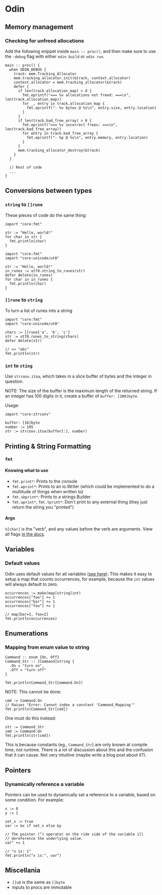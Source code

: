 # Odin
## Memory management
### Checking for unfreed allocations
Add the following snippet inside `main :: proc()`, and then make sure to use the `-debug` flag with either `odin build` or `odin run`.

```odin
main :: proc() {
  when ODIN_DEBUG {
    track: mem.Tracking_Allocator
    mem.tracking_allocator_init(&track, context.allocator)
    context.allocator = mem.tracking_allocator(&track)
    defer {
      if len(track.allocation_map) > 0 {
        fmt.eprintf("=== %v allocations not freed: ===\n", len(track.allocation_map))
        for _, entry in track.allocation_map {
          fmt.eprintf("- %v bytes @ %v\n", entry.size, entry.location)
        }
      }
      if len(track.bad_free_array) > 0 {
        fmt.eprintf("=== %v incorrect frees: ===\n", len(track.bad_free_array))
        for entry in track.bad_free_array {
          fmt.eprintf("- %p @ %v\n", entry.memory, entry.location)
        }
      }
      mem.tracking_allocator_destroy(&track)
    }
  }

  // Rest of code
  ...
}
```

## Conversions between types
### `string` to `[]rune`
These pieces of code do the same thing:
```odin
import "core:fmt"

str := "Hello, world!"
for char in str {
  fmt.println(char)
}
```

```odin
import "core:fmt"
import "core:unicode/ut8"

str := "Hello, world!"
in_runes := utf8.string_to_runes(str)
defer delete(in_runes)
for char in in_runes {
  fmt.println(char)
}
```

### `[]rune` to `string`
To turn a list of runes into a string
```odin
import "core:fmt"
import "core:unicode/ut8"

chars := []rune{'a', 'b', 'c'}
str := utf8.runes_to_string(chars)
defer delete(str)

// => "abc"
fmt.println(str)
```

### `int` to `sting`
Use `strconv.itoa`, which takes in a slice buffer of bytes and the integer in question.

NOTE: The size of the buffer is the maximum length of the returned string. If an integer has 100 digits in it, create a buffer of `buffer: [100]byte`.

Usage:
```odin
import "core:strconv"

buffer: [16]byte
number := 105
str := strconv.itoa(buffer[:], number)
```

## Printing & String Formatting
### `fmt`
#### Knowing what to use
- `fmt.print*`: Prints to the console
- `fmt.wprint*`: Prints to an io.Writer (which could be implemented to do a multitude of things when written to)
- `fmt.sbprint*`: Prints to a strings.Builder
- `fmt.aprint*`, `fmt.tprint*`: Don't print to any external thing (they just return the string you "printed")

#### Args
`%[char]` is the "verb", and any values before the verb are arguments. View all flags [in the docs](https://pkg.odin-lang.org/core/fmt/).

## Variables
### Default values
Odin uses default values for all variables ([see here](https://odin-lang.org/docs/overview/#default-values)). This makes it easy to setup a map that counts occurrences, for example, because the `int` values will always default to zero.
```odin
occurrences := make(map[string]int)
occurrences["foo"] += 1
occurrences["bar"] += 1
occurrences["foo"] += 1

// map[bar=1, foo=2]
fmt.println(occurrences)
```

## Enumerations
### Mapping from enum value to string
```odin
Command :: enum {On, Off}
Command_Str :: [Command]string {
  .On = "turn on",
  .Off = "turn off"
}

fmt.println(Command_Str[Command.On])
```

NOTE: This cannot be done:
```odin
cmd := Command.On
// Raises "Error: Cannot index a constant 'Command_Mapping'"
fmt.println(Command_Str[cmd])
```

One must do this instead:
```odin
str := Command_Str
cmd := Command.On
fmt.println(str[cmd])
```

This is because constants (eg., `Command_Str`) are only known at compile time, not runtime. There is a lot of discussion about this and the confusion that it can cause. Not very intuitive (maybe write a blog post about it?).


## Pointers
### Dynamically reference a variable
Pointers can be used to dynamically set a reference to a variable, based on some condition. For example:
```odin
x := 0
y := 1

set_x := true
var := &x if set_x else &y

// The pointer (^) operator on the ride side of the variable ill
// dereference the underlying value.
var^ += 1

// "x is: 1"
fmt.println("x is:", var^)
```

## Miscellania
- `[]u8` is the same as `[]byte`
- Inputs to procs are immutable
